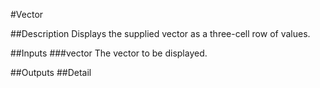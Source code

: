 #Vector

##Description
Displays the supplied vector as a three-cell row of values.

##Inputs
###vector
The vector to be displayed.

##Outputs
##Detail

